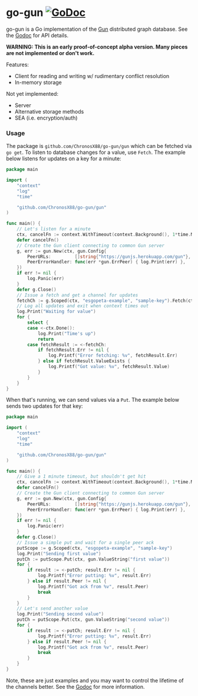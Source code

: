 # go-gun [![GoDoc](https://godoc.org/github.com/ChronosX88/go-gun/gun?status.svg)](https://godoc.org/github.com/ChronosX88/go-gun/gun)

go-gun is a Go implementation of the [Gun](https://github.com/amark/gun) distributed graph database. See the
[Godoc](https://godoc.org/github.com/ChronosX88/go-gun/gun) for API details.

**WARNING: This is an early proof-of-concept alpha version. Many pieces are not implemented or don't work.**

Features:

* Client for reading and writing w/ rudimentary conflict resolution
* In-memory storage

Not yet implemented:

* Server
* Alternative storage methods
* SEA (i.e. encryption/auth)

### Usage

The package is `github.com/ChronosX88/go-gun/gun` which can be fetched via `go get`. To listen to database changes for a
value, use `Fetch`. The example below listens for updates on a key for a minute:

```go
package main

import (
	"context"
	"log"
	"time"

	"github.com/ChronosX88/go-gun/gun"
)

func main() {
	// Let's listen for a minute
	ctx, cancelFn := context.WithTimeout(context.Background(), 1*time.Minute)
	defer cancelFn()
	// Create the Gun client connecting to common Gun server
	g, err := gun.New(ctx, gun.Config{
		PeerURLs:         []string{"https://gunjs.herokuapp.com/gun"},
		PeerErrorHandler: func(err *gun.ErrPeer) { log.Print(err) },
	})
	if err != nil {
		log.Panic(err)
	}
	defer g.Close()
	// Issue a fetch and get a channel for updates
	fetchCh := g.Scoped(ctx, "esgopeta-example", "sample-key").Fetch(ctx)
	// Log all updates and exit when context times out
	log.Print("Waiting for value")
	for {
		select {
		case <-ctx.Done():
			log.Print("Time's up")
			return
		case fetchResult := <-fetchCh:
			if fetchResult.Err != nil {
				log.Printf("Error fetching: %v", fetchResult.Err)
			} else if fetchResult.ValueExists {
				log.Printf("Got value: %v", fetchResult.Value)
			}
		}
	}
}
```

When that's running, we can send values via a `Put`. The example below sends two updates for that key:

```go
package main

import (
	"context"
	"log"
	"time"

	"github.com/ChronosX88/go-gun/gun"
)

func main() {
	// Give a 1 minute timeout, but shouldn't get hit
	ctx, cancelFn := context.WithTimeout(context.Background(), 1*time.Minute)
	defer cancelFn()
	// Create the Gun client connecting to common Gun server
	g, err := gun.New(ctx, gun.Config{
		PeerURLs:         []string{"https://gunjs.herokuapp.com/gun"},
		PeerErrorHandler: func(err *gun.ErrPeer) { log.Print(err) },
	})
	if err != nil {
		log.Panic(err)
	}
	defer g.Close()
	// Issue a simple put and wait for a single peer ack
	putScope := g.Scoped(ctx, "esgopeta-example", "sample-key")
	log.Print("Sending first value")
	putCh := putScope.Put(ctx, gun.ValueString("first value"))
	for {
		if result := <-putCh; result.Err != nil {
			log.Printf("Error putting: %v", result.Err)
		} else if result.Peer != nil {
			log.Printf("Got ack from %v", result.Peer)
			break
		}
	}
	// Let's send another value
	log.Print("Sending second value")
	putCh = putScope.Put(ctx, gun.ValueString("second value"))
	for {
		if result := <-putCh; result.Err != nil {
			log.Printf("Error putting: %v", result.Err)
		} else if result.Peer != nil {
			log.Printf("Got ack from %v", result.Peer)
			break
		}
	}
}
```

Note, these are just examples and you may want to control the lifetime of the channels better. See the
[Godoc](https://godoc.org/github.com/ChronosX88/go-gun/gun) for more information.